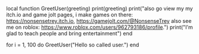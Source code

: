 local function GreetUser(greeting)
   print(greeting)
   print("also go view my my itch.io and game jolt pages, i make games on there: https://nonsensetrey.itch.io, https://gamejolt.com/@NonsenseTrey also see me on roblox: https://www.roblox.com/users/962793186/profile.")
   print("I'm glad to teach people and bring entertainment")
end

for i = 1, 100 do
   GreetUser("Hello so called user.")
end
